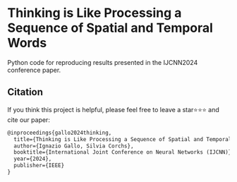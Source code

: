 # Thinking is Like Processing a Sequence of Spatial and Temporal Words
Python code for reproducing results presented in the IJCNN2024 conference paper.


## Citation
If you think this project is helpful, please feel free to leave a star⭐️⭐️⭐️ and cite our paper:

```latex
@inproceedings{gallo2024thinking,
  title={Thinking is Like Processing a Sequence of Spatial and Temporal Words},
  author={Ignazio Gallo, Silvia Corchs},
  booktitle={International Joint Conference on Neural Networks (IJCNN)},
  year={2024},
  publisher={IEEE}
}
```

